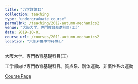 ```yaml
---
title: "力学詳論II"
collection: teaching
type: "undergraduate course"
permalink: /teaching/2019-autumn-mechanics2
venue: "大阪大学、専門教育基礎科目(工)"
date: 2019-10-01
course_url: /courses/2019-autumn-mechanics2
location: "大阪府豊中市待兼山"
---
```


大阪大学、専門教育基礎科目(工)

工学部向け専門教育基礎科目。質点系、剛体運動、非慣性系の運動


<a href='https://stsykw.github.io/courses/2019-autumn-mechanics2'>Course Page</a>
